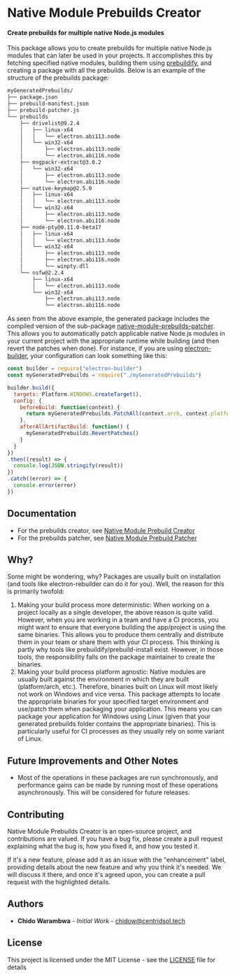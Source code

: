# Native Module Prebuilds Creator
#### Create prebuilds for multiple native Node.js modules

This package allows you to create prebuilds for multiple native Node.js modules that can later be used in your projects. It accomplishes this by fetching specified native modules, building them using [prebuildify](https://github.com/prebuild/prebuildify), and creating a package with all the prebuilds. Below is an example of the structure of the prebuilds package:

```bash
myGeneratedPrebuilds/
├── package.json
├── prebuild-manifest.json
├── prebuild-patcher.js
└── prebuilds
    ├── drivelist@9.2.4
    │   ├── linux-x64
    │   │   └── electron.abi113.node
    │   └── win32-x64
    │       ├── electron.abi113.node
    │       └── electron.abi116.node
    ├── msgpackr-extract@3.0.2
    │   └── win32-x64
    │       ├── electron.abi113.node
    │       └── electron.abi116.node
    ├── native-keymap@2.5.0
    │   ├── linux-x64
    │   │   └── electron.abi113.node
    │   └── win32-x64
    │       ├── electron.abi113.node
    │       └── electron.abi116.node
    ├── node-pty@0.11.0-beta17
    │   ├── linux-x64
    │   │   └── electron.abi113.node
    │   └── win32-x64
    │       ├── electron.abi113.node
    │       ├── electron.abi116.node
    │       └── winpty.dll
    └── nsfw@2.2.4
        ├── linux-x64
        │   └── electron.abi113.node
        └── win32-x64
            ├── electron.abi113.node
            └── electron.abi116.node
```

As seen from the above example, the generated package includes the compiled version of the sub-package [native-module-prebuilds-patcher](https://gitlab.com/centridpub/native-module-prebuilds-creator/-/tree/master/packages/native-modules-prebuilds-patcher). This allows you to automatically patch applicable native Node.js modules in your current project with the appropriate runtime while building (and then revert the patches when done). For instance, if you are using [electron-builder](https://github.com/electron-userland/electron-builder), your configuration can look something like this:

```javascript
const builder = require("electron-builder")
const myGeneratedPrebuilds = require("./myGeneratedPrebuilds")

builder.build({
  targets: Platform.WINDOWS.createTarget(),
  config: {
    beforeBuild: function(context) {
      return myGeneratedPrebuilds.PatchAll(context.arch, context.platform.nodeName, `electron@${context.electronVersion}`)
    },
    afterAllArtifactBuild: function() {
      myGeneratedPrebuilds.RevertPatches()
    }
  }
})
.then((result) => {
  console.log(JSON.stringify(result))
})
.catch((error) => {
  console.error(error)
})
```

## Documentation

* For the prebuilds creator, see [Native Module Prebuild Creator](https://gitlab.com/centridpub/native-module-prebuilds-creator/-/tree/master/packages/native-modules-prebuilds-patcher)
* For the prebuilds patcher, see [Native Module Prebuild Patcher](https://gitlab.com/centridpub/native-module-prebuilds-creator/-/tree/master/packages/native-modules-prebuilds-creator)

## Why?

Some might be wondering, why? Packages are usually built on installation (and tools like electron-rebuilder can do it for you). Well, the reason for this is primarily twofold:

1. Making your build process more deterministic: When working on a project locally as a single developer, the above reason is quite valid. However, when you are working in a team and have a CI process, you might want to ensure that everyone building the app/project is using the same binaries. This allows you to produce them centrally and distribute them in your team or share them with your CI process. This thinking is partly why tools like prebuildify/prebuild-install exist. However, in those tools, the responsibility falls on the package maintainer to create the binaries.
2. Making your build process platform agnostic: Native modules are usually built against the environment in which they are built (platform/arch, etc.). Therefore, binaries built on Linux will most likely not work on Windows and vice versa. This package attempts to locate the appropriate binaries for your specified target environment and use/patch them when packaging your application. This means you can package your application for Windows using Linux (given that your generated prebuilds folder contains the appropriate binaries). This is particularly useful for CI processes as they usually rely on some variant of Linux.

## Future Improvements and Other Notes

* Most of the operations in these packages are run synchronously, and performance gains can be made by running most of these operations asynchronously. This will be considered for future releases.

## Contributing

Native Module Prebuilds Creator is an open-source project, and contributions are valued. If you have a bug fix, please create a pull request explaining what the bug is, how you fixed it, and how you tested it.

If it's a new feature, please add it as an issue with the "enhancement" label, providing details about the new feature and why you think it's needed. We will discuss it there, and once it's agreed upon, you can create a pull request with the highlighted details.
## Authors

* **Chido Warambwa** - *Initial Work* - [chidow@centridsol.tech](mailto://chidow@centridsol.tech) 
  
## License

This project is licensed under the MIT License - see the [LICENSE](LICENSE) file for details


